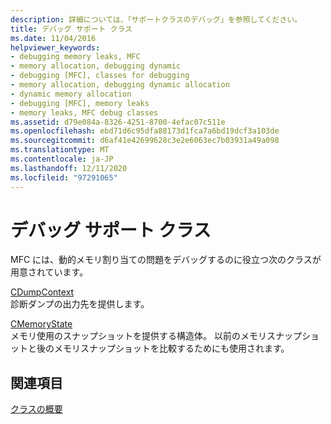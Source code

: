 ```yaml
---
description: 詳細については、「サポートクラスのデバッグ」を参照してください。
title: デバッグ サポート クラス
ms.date: 11/04/2016
helpviewer_keywords:
- debugging memory leaks, MFC
- memory allocation, debugging dynamic
- debugging [MFC], classes for debugging
- memory allocation, debugging dynamic allocation
- dynamic memory allocation
- debugging [MFC], memory leaks
- memory leaks, MFC debug classes
ms.assetid: d79e084a-8326-4251-8700-4efac07c511e
ms.openlocfilehash: ebd71d6c95dfa88173d1fca7a6bd19dcf3a103de
ms.sourcegitcommit: d6af41e42699628c3e2e6063ec7b03931a49a098
ms.translationtype: MT
ms.contentlocale: ja-JP
ms.lasthandoff: 12/11/2020
ms.locfileid: "97291065"
---
```

# <a name="debugging-support-classes"></a>デバッグ サポート クラス

MFC には、動的メモリ割り当ての問題をデバッグするのに役立つ次のクラスが用意されています。

[CDumpContext](reference/cdumpcontext-class.md)<br/>
診断ダンプの出力先を提供します。

[CMemoryState](reference/cmemorystate-structure.md)<br/>
メモリ使用のスナップショットを提供する構造体。 以前のメモリスナップショットと後のメモリスナップショットを比較するためにも使用されます。

## <a name="see-also"></a>関連項目

[クラスの概要](class-library-overview.md)
